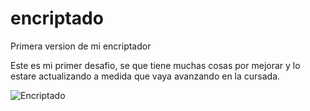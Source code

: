# encriptado
Primera version de mi encriptador

Este es mi primer desafio, se que tiene muchas cosas por mejorar y lo estare actualizando a medida que vaya avanzando en la cursada.

![Encriptado](https://user-images.githubusercontent.com/105408069/188701073-2af8a837-6aea-4815-a9ec-08876ba32a88.png)
